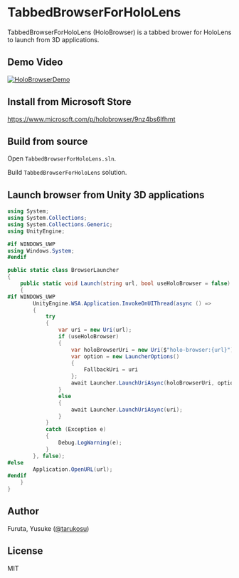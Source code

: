 # TabbedBrowserForHoloLens

TabbedBrowserForHoloLens (HoloBrowser) is a tabbed brower for HoloLens to launch from 3D applications.

## Demo Video
[![HoloBrowserDemo](http://img.youtube.com/vi/EubbN18fYPU/0.jpg)](https://www.youtube.com/watch?v=EubbN18fYPU "HoloBrowser Demo")

## Install from Microsoft Store

https://www.microsoft.com/p/holobrowser/9nz4bs6lfhmt

## Build from source
Open `TabbedBrowserForHoloLens.sln`.

Build `TabbedBrowserForHoloLens` solution.

## Launch browser from Unity 3D applications
```cs
using System;
using System.Collections;
using System.Collections.Generic;
using UnityEngine;

#if WINDOWS_UWP
using Windows.System;
#endif

public static class BrowserLauncher
{
    public static void Launch(string url, bool useHoloBrowser = false)
    {
#if WINDOWS_UWP
        UnityEngine.WSA.Application.InvokeOnUIThread(async () =>
        {
            try
            {
                var uri = new Uri(url);
                if (useHoloBrowser)
                {
                    var holoBrowserUri = new Uri($"holo-browser:{url}");
                    var option = new LauncherOptions()
                    {
                        FallbackUri = uri
                    };
                    await Launcher.LaunchUriAsync(holoBrowserUri, option);
                }
                else
                {
                    await Launcher.LaunchUriAsync(uri);
                }
            }
            catch (Exception e)
            {
                Debug.LogWarning(e);
            }
        }, false);
#else
        Application.OpenURL(url);
#endif
    }
}
```

## Author
Furuta, Yusuke ([@tarukosu](https://twitter.com/tarukosu))

## License
MIT
